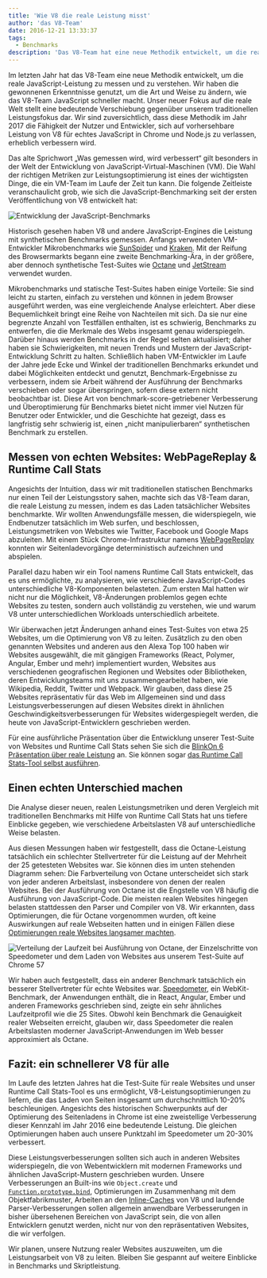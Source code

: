 ```yaml
---
title: 'Wie V8 die reale Leistung misst'
author: 'das V8-Team'
date: 2016-12-21 13:33:37
tags:
  - Benchmarks
description: 'Das V8-Team hat eine neue Methodik entwickelt, um die reale JavaScript-Leistung zu messen und zu verstehen.'
---
```

Im letzten Jahr hat das V8-Team eine neue Methodik entwickelt, um die reale JavaScript-Leistung zu messen und zu verstehen. Wir haben die gewonnenen Erkenntnisse genutzt, um die Art und Weise zu ändern, wie das V8-Team JavaScript schneller macht. Unser neuer Fokus auf die reale Welt stellt eine bedeutende Verschiebung gegenüber unserem traditionellen Leistungsfokus dar. Wir sind zuversichtlich, dass diese Methodik im Jahr 2017 die Fähigkeit der Nutzer und Entwickler, sich auf vorhersehbare Leistung von V8 für echtes JavaScript in Chrome und Node.js zu verlassen, erheblich verbessern wird.

<!--truncate-->
Das alte Sprichwort „Was gemessen wird, wird verbessert“ gilt besonders in der Welt der Entwicklung von JavaScript-Virtual-Maschinen (VM). Die Wahl der richtigen Metriken zur Leistungsoptimierung ist eines der wichtigsten Dinge, die ein VM-Team im Laufe der Zeit tun kann. Die folgende Zeitleiste veranschaulicht grob, wie sich die JavaScript-Benchmarking seit der ersten Veröffentlichung von V8 entwickelt hat:

![Entwicklung der JavaScript-Benchmarks](/_img/real-world-performance/evolution.png)

Historisch gesehen haben V8 und andere JavaScript-Engines die Leistung mit synthetischen Benchmarks gemessen. Anfangs verwendeten VM-Entwickler Mikrobenchmarks wie [SunSpider](https://webkit.org/perf/sunspider/sunspider.html) und [Kraken](http://krakenbenchmark.mozilla.org/). Mit der Reifung des Browsermarkts begann eine zweite Benchmarking-Ära, in der größere, aber dennoch synthetische Test-Suites wie [Octane](http://chromium.github.io/octane/) und [JetStream](http://browserbench.org/JetStream/) verwendet wurden.

Mikrobenchmarks und statische Test-Suites haben einige Vorteile: Sie sind leicht zu starten, einfach zu verstehen und können in jedem Browser ausgeführt werden, was eine vergleichende Analyse erleichtert. Aber diese Bequemlichkeit bringt eine Reihe von Nachteilen mit sich. Da sie nur eine begrenzte Anzahl von Testfällen enthalten, ist es schwierig, Benchmarks zu entwerfen, die die Merkmale des Webs insgesamt genau widerspiegeln. Darüber hinaus werden Benchmarks in der Regel selten aktualisiert; daher haben sie Schwierigkeiten, mit neuen Trends und Mustern der JavaScript-Entwicklung Schritt zu halten. Schließlich haben VM-Entwickler im Laufe der Jahre jede Ecke und Winkel der traditionellen Benchmarks erkundet und dabei Möglichkeiten entdeckt und genutzt, Benchmark-Ergebnisse zu verbessern, indem sie Arbeit während der Ausführung der Benchmarks verschieben oder sogar überspringen, sofern diese extern nicht beobachtbar ist. Diese Art von benchmark-score-getriebener Verbesserung und Überoptimierung für Benchmarks bietet nicht immer viel Nutzen für Benutzer oder Entwickler, und die Geschichte hat gezeigt, dass es langfristig sehr schwierig ist, einen „nicht manipulierbaren“ synthetischen Benchmark zu erstellen.

## Messen von echten Websites: WebPageReplay & Runtime Call Stats

Angesichts der Intuition, dass wir mit traditionellen statischen Benchmarks nur einen Teil der Leistungsstory sahen, machte sich das V8-Team daran, die reale Leistung zu messen, indem es das Laden tatsächlicher Websites benchmarkte. Wir wollten Anwendungsfälle messen, die widerspiegeln, wie Endbenutzer tatsächlich im Web surfen, und beschlossen, Leistungsmetriken von Websites wie Twitter, Facebook und Google Maps abzuleiten. Mit einem Stück Chrome-Infrastruktur namens [WebPageReplay](https://github.com/chromium/web-page-replay) konnten wir Seitenladevorgänge deterministisch aufzeichnen und abspielen.

Parallel dazu haben wir ein Tool namens Runtime Call Stats entwickelt, das es uns ermöglichte, zu analysieren, wie verschiedene JavaScript-Codes unterschiedliche V8-Komponenten belasteten. Zum ersten Mal hatten wir nicht nur die Möglichkeit, V8-Änderungen problemlos gegen echte Websites zu testen, sondern auch vollständig zu verstehen, wie und warum V8 unter unterschiedlichen Workloads unterschiedlich arbeitete.

Wir überwachen jetzt Änderungen anhand eines Test-Suites von etwa 25 Websites, um die Optimierung von V8 zu leiten. Zusätzlich zu den oben genannten Websites und anderen aus den Alexa Top 100 haben wir Websites ausgewählt, die mit gängigen Frameworks (React, Polymer, Angular, Ember und mehr) implementiert wurden, Websites aus verschiedenen geografischen Regionen und Websites oder Bibliotheken, deren Entwicklungsteams mit uns zusammengearbeitet haben, wie Wikipedia, Reddit, Twitter und Webpack. Wir glauben, dass diese 25 Websites repräsentativ für das Web im Allgemeinen sind und dass Leistungsverbesserungen auf diesen Websites direkt in ähnlichen Geschwindigkeitsverbesserungen für Websites widergespiegelt werden, die heute von JavaScript-Entwicklern geschrieben werden.

Für eine ausführliche Präsentation über die Entwicklung unserer Test-Suite von Websites und Runtime Call Stats sehen Sie sich die [BlinkOn 6 Präsentation über reale Leistung](https://www.youtube.com/watch?v=xCx4uC7mn6Y) an. Sie können sogar [das Runtime Call Stats-Tool selbst ausführen](/docs/rcs).

## Einen echten Unterschied machen

Die Analyse dieser neuen, realen Leistungsmetriken und deren Vergleich mit traditionellen Benchmarks mit Hilfe von Runtime Call Stats hat uns tiefere Einblicke gegeben, wie verschiedene Arbeitslasten V8 auf unterschiedliche Weise belasten.

Aus diesen Messungen haben wir festgestellt, dass die Octane-Leistung tatsächlich ein schlechter Stellvertreter für die Leistung auf der Mehrheit der 25 getesteten Websites war. Sie können dies im unten stehenden Diagramm sehen: Die Farbverteilung von Octane unterscheidet sich stark von jeder anderen Arbeitslast, insbesondere von denen der realen Websites. Bei der Ausführung von Octane ist die Engstelle von V8 häufig die Ausführung von JavaScript-Code. Die meisten realen Websites hingegen belasten stattdessen den Parser und Compiler von V8. Wir erkannten, dass Optimierungen, die für Octane vorgenommen wurden, oft keine Auswirkungen auf reale Webseiten hatten und in einigen Fällen diese [Optimierungen reale Websites langsamer machten](https://benediktmeurer.de/2016/12/16/the-truth-about-traditional-javascript-benchmarks/#a-closer-look-at-octane).

![Verteilung der Laufzeit bei Ausführung von Octane, der Einzelschritte von Speedometer und dem Laden von Websites aus unserem Test-Suite auf Chrome 57](/_img/real-world-performance/startup-distribution.png)

Wir haben auch festgestellt, dass ein anderer Benchmark tatsächlich ein besserer Stellvertreter für echte Websites war. [Speedometer](http://browserbench.org/Speedometer/), ein WebKit-Benchmark, der Anwendungen enthält, die in React, Angular, Ember und anderen Frameworks geschrieben sind, zeigte ein sehr ähnliches Laufzeitprofil wie die 25 Sites. Obwohl kein Benchmark die Genauigkeit realer Webseiten erreicht, glauben wir, dass Speedometer die realen Arbeitslasten moderner JavaScript-Anwendungen im Web besser approximiert als Octane.

## Fazit: ein schnellerer V8 für alle

Im Laufe des letzten Jahres hat die Test-Suite für reale Websites und unser Runtime Call Stats-Tool es uns ermöglicht, V8-Leistungsoptimierungen zu liefern, die das Laden von Seiten insgesamt um durchschnittlich 10-20% beschleunigen. Angesichts des historischen Schwerpunkts auf der Optimierung des Seitenladens in Chrome ist eine zweistellige Verbesserung dieser Kennzahl im Jahr 2016 eine bedeutende Leistung. Die gleichen Optimierungen haben auch unsere Punktzahl im Speedometer um 20-30% verbessert.

Diese Leistungsverbesserungen sollten sich auch in anderen Websites widerspiegeln, die von Webentwicklern mit modernen Frameworks und ähnlichen JavaScript-Mustern geschrieben wurden. Unsere Verbesserungen an Built-ins wie `Object.create` und [`Function.prototype.bind`](https://benediktmeurer.de/2015/12/25/a-new-approach-to-function-prototype-bind/), Optimierungen im Zusammenhang mit dem Objektfabrikmuster, Arbeiten an den [Inline-Caches](https://en.wikipedia.org/wiki/Inline_caching) von V8 und laufende Parser-Verbesserungen sollen allgemein anwendbare Verbesserungen in bisher übersehenen Bereichen von JavaScript sein, die von allen Entwicklern genutzt werden, nicht nur von den repräsentativen Websites, die wir verfolgen.

Wir planen, unsere Nutzung realer Websites auszuweiten, um die Leistungsarbeit von V8 zu leiten. Bleiben Sie gespannt auf weitere Einblicke in Benchmarks und Skriptleistung.
